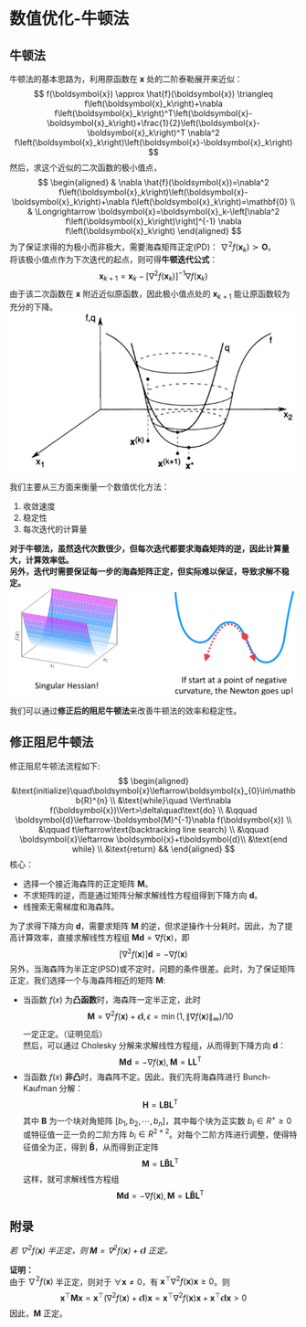 # 数值优化-牛顿法

## 牛顿法
牛顿法的基本思路为，利用原函数在 $\boldsymbol{x}$ 处的二阶泰勒展开来近似：
$$
f(\boldsymbol{x}) \approx \hat{f}(\boldsymbol{x}) \triangleq f\left(\boldsymbol{x}_k\right)+\nabla f\left(\boldsymbol{x}_k\right)^T\left(\boldsymbol{x}-\boldsymbol{x}_k\right)+\frac{1}{2}\left(\boldsymbol{x}-\boldsymbol{x}_k\right)^T \nabla^2 f\left(\boldsymbol{x}_k\right)\left(\boldsymbol{x}-\boldsymbol{x}_k\right)
$$
然后，求这个近似的二次函数的极小值点，
$$
\begin{aligned}
& \nabla \hat{f}(\boldsymbol{x})=\nabla^2 f\left(\boldsymbol{x}_k\right)\left(\boldsymbol{x}-\boldsymbol{x}_k\right)+\nabla f\left(\boldsymbol{x}_k\right)=\mathbf{0} \\
& \Longrightarrow \boldsymbol{x}=\boldsymbol{x}_k-\left[\nabla^2 f\left(\boldsymbol{x}_k\right)\right]^{-1} \nabla f\left(\boldsymbol{x}_k\right)
\end{aligned}
$$
为了保证求得的为极小而非极大，需要海森矩阵正定(PD)： $\nabla^2 f\left(\boldsymbol{x}_k\right) \succ \boldsymbol{O}$。  
将该极小值点作为下次迭代的起点，则可得**牛顿迭代公式**：
$$
\boldsymbol{x}_{k+1}=\boldsymbol{x}_k-\left[\nabla^2 f\left(\boldsymbol{x}_k\right)\right]^{-1} \nabla f\left(\boldsymbol{x}_k\right)
$$
由于该二次函数在 $\boldsymbol{x}$ 附近近似原函数，因此极小值点处的 $\boldsymbol{x}_{k+1}$ 能让原函数较为充分的下降。
![](../Resource/damped_newton_method_img_1.png)

我们主要从三方面来衡量一个数值优化方法：
1. 收敛速度
2. 稳定性
3. 每次迭代的计算量

**对于牛顿法，虽然迭代次数很少，但每次迭代都要求海森矩阵的逆，因此计算量大，计算效率低。**  
**另外，迭代时需要保证每一步的海森矩阵正定，但实际难以保证，导致求解不稳定。**
![](../Resource/damped_newton_method_img_3.png)

我们可以通过**修正后的阻尼牛顿法**来改善牛顿法的效率和稳定性。
## 修正阻尼牛顿法

修正阻尼牛顿法流程如下:
$$
\begin{aligned}
&\text{initialize}\quad\boldsymbol{x}\leftarrow\boldsymbol{x}_{0}\in\mathbb{R}^{n} \\
&\text{while}\quad \Vert\nabla f(\boldsymbol{x})\Vert>\delta\quad\text{do} \\
&\qquad \boldsymbol{d}\leftarrow-\boldsymbol{M}^{-1}\nabla f(\boldsymbol{x}) \\
&\qquad t\leftarrow\text{backtracking line search} \\
&\qquad \boldsymbol{x}\leftarrow \boldsymbol{x}+t\boldsymbol{d}\\
&\text{end while} \\
&\text{return}
&&
\end{aligned}
$$
核心：
+ 选择一个接近海森阵的正定矩阵 $\boldsymbol{M}$。
+ 不求矩阵的逆，而是通过矩阵分解求解线性方程组得到下降方向 $\boldsymbol{d}$。
+ 线搜索无需梯度和海森阵。

为了求得下降方向 $\boldsymbol{d}$，需要求矩阵 $\boldsymbol{M}$ 的逆，但求逆操作十分耗时。因此，为了提高计算效率，直接求解线性方程组 $\boldsymbol{Md}=\nabla f(\boldsymbol{x})$，即
$$
\left[\nabla^2 f(\boldsymbol{x})\right] \boldsymbol{d}=-\nabla f(\boldsymbol{x})
$$
另外，当海森阵为半正定(PSD)或不定时，问题的条件很差。此时，为了保证矩阵正定，我们选择一个与海森阵相近的矩阵 $\boldsymbol{M}$:
+ 当函数 $f(x)$ 为**凸函数**时，海森阵一定半正定，此时$$\boldsymbol{M}=\nabla^2 f(\boldsymbol{x})+\epsilon \boldsymbol{I}, \epsilon=\min \left(1,\|\nabla f(\boldsymbol{x})\|_{\infty}\right) / 10$$
  一定正定。（证明见后）  
  然后，可以通过 Cholesky 分解来求解线性方程组，从而得到下降方向 $\boldsymbol{d}$：
  $$\boldsymbol{M} \boldsymbol{d}=-\nabla f(\boldsymbol{x}), \boldsymbol{M}=\boldsymbol{L} \boldsymbol{L}^{\mathrm{T}}$$
+ 当函数 $f(x)$ **非凸**时，海森阵不定。因此，我们先将海森阵进行 Bunch-Kaufman 分解：$$\boldsymbol{H}=\boldsymbol{L}\boldsymbol{B}\boldsymbol{L}^{\mathrm{T}}$$
  其中 $\boldsymbol{B}$ 为一个块对角矩阵 $[b_1, b_2, \cdots, b_n]$，其中每个块为正实数 $b_i \in R^+ \geq 0$ 或特征值一正一负的二阶方阵 $b_i\in R^{2\times 2}$。对每个二阶方阵进行调整，使得特征值全为正，得到 $\boldsymbol{\tilde{B}}$，从而得到正定阵
  $$\boldsymbol{M}=\boldsymbol{L} \boldsymbol{\tilde{B}} \boldsymbol{L}^{\mathrm{T}}$$
  这样，就可求解线性方程组
  $$\boldsymbol{M d}=-\nabla f(\boldsymbol{x}), \boldsymbol{M}=\boldsymbol{L} \boldsymbol{\tilde{B}} \boldsymbol{L}^{\mathrm{T}}$$
## 附录
*若 $\nabla^2 f(\boldsymbol{x})$ 半正定，则 $\boldsymbol{M}=\nabla^2 f(\boldsymbol{x})+\epsilon \boldsymbol{I}$ 正定。*  

**证明：**  
由于 $\nabla^2 f(\boldsymbol{x})$ 半正定，则对于 $\forall \boldsymbol{x}\neq 0$，有 $\boldsymbol{x}^\top \nabla^2 f(\boldsymbol{x}) \boldsymbol{x}\geq 0$。则
$$
\boldsymbol{x}^\top\boldsymbol{M}\boldsymbol{x}=\boldsymbol{x}^\top(\nabla^2 f(\boldsymbol{x})+\epsilon\boldsymbol{I})\boldsymbol{x}=\boldsymbol{x}^\top \nabla^2 f(\boldsymbol{x}) \boldsymbol{x}+\boldsymbol{x}^\top \epsilon\boldsymbol{I}\boldsymbol{x}> 0
$$
因此，$\boldsymbol{M}$ 正定。
